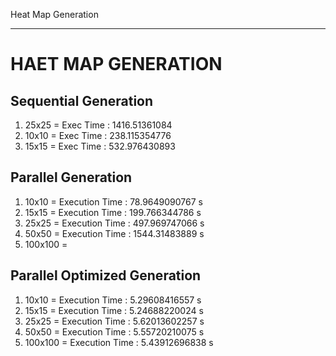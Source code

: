 Heat Map Generation
*******************

# HAET MAP GENERATION

## Sequential Generation
 
1. 25x25 = Exec Time : 1416.51361084
2. 10x10 = Exec Time : 238.115354776
3. 15x15 = Exec Time : 532.976430893

## Parallel Generation

1. 10x10   = Execution Time : 78.9649090767 s
2. 15x15   = Execution Time : 199.766344786 s
3. 25x25   = Execution Time : 497.969747066 s
4. 50x50   = Execution Time : 1544.31483889 s
5. 100x100 =


## Parallel Optimized Generation

1. 10x10   = Execution Time : 5.29608416557 s
2. 15x15   = Execution Time : 5.24688220024 s
3. 25x25   = Execution Time : 5.62013602257 s
4. 50x50   = Execution Time : 5.55720210075 s
5. 100x100 = Execution Time : 5.43912696838 s
